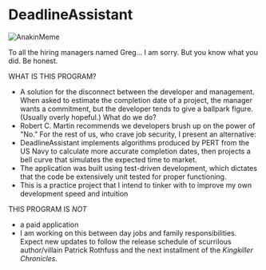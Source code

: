 # DeadlineAssistant

![AnakinMeme](https://github.com/user-attachments/assets/1ebf69e1-45c3-480b-8956-a3a6c793623c)

To all the hiring managers named Greg... I am sorry. But you know what you did. Be honest.

WHAT IS THIS PROGRAM?
 - A solution for the disconnect between the developer and management. When asked to estimate the completion date of a project, the manager wants a commitment, but the developer tends to give a ballpark figure. (Usually overly hopeful.) What do we do?
 - Robert C. Martin recommends we developers brush up on the power of "No." For the rest of us, who crave job security, I present an alternative:
- DeadlineAssistant implements algorithms produced by PERT from the US Navy to calculate more accurate completion dates, then projects a bell curve that simulates the expected time to market.
- The application was built using test-driven development, which dictates that the code be extensively unit tested for proper functioning.
- This is a practice project that I intend to tinker with to improve my own development speed and intuition

THIS PROGRAM IS *NOT*
- a paid application
- I am working on this between day jobs and family responsibilities. Expect new updates to follow the release schedule of scurrilous author/villain Patrick Rothfuss and the next installment of the *Kingkiller Chronicles.*
